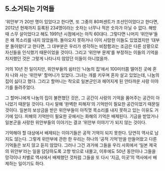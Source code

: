 ## 5.소거되는 기억들

‘위안부’가 20만 명이 있었다고 한다면, 또 그중의 80퍼센트가 조선인이었다고 한다면, 2012년 현재까지 등록된 234명이라는 숫자는 너무나 적은 숫자가 아닐 수 없다. 해방 때 스무 살이었다고 해도 1991년 시점에서는 아직 60대다. 그렇다면 나머지 ‘위안부’들은 왜 목소리를 내지 않았을까. 돌아오지 못하거나 이미 사망한 이들도 있었겠지만 ‘대부분 돌아왔다’고 한다면, 그 대부분은 우리가 생각하는 비참함과는 조금은 다른 상황으로 자신들을 인식했기 때문이었을 것이다. 그리고 ‘위안부 문제’를 부정하는 이들의 기억을 차지했던 것은 그렇게 나타나지 않았던 이들이 아니었을까.

거의 10년 전 일이지만, 위안부들의 쉼터인 ‘나눔의 집’에서 100미터쯤 떨어진 곳에 혼자 나와 사는 ‘위안부’ 할머니가 있었다. 그녀는 개를 키우며 혼자 살고 있었는데, 나눔의 집이 싫다고 했다. 그리고 할머니는 착오로 일본군인과 헤어지게 된 안타까운 사랑 이야기를 들려주었다.

그 할머니에게 나눔의 집이 불편했던 것은, 그 공간이 사랑의 기억을 품어주는 공간이 아니었기 때문일 것이다. 다시 말해 ‘완벽한 피해자’의 기억만이 필요한 공간이었기 때문일 것이다. 일본의 보상금을 받은 위안부들이 아직껏 목소리를 내지 못하고 있는 이유도 거기에 있다. 피해의 기억만이 필요한 곳에서는 화해의 기억은 배제된다. 기금을 받았거나 일본군을 사랑한 위안부들의 이야기는 결코 ‘위안부 이야기’가 되지 않는 것이다.

기억해야 할 대상에서 배제되는 이야기들은 공적 기억이 되지 못한다. 당연히 역사로 남지도 않는다. 그렇게 위안부에 관한 한 우리는 하나의 ‘공적 기억’만을 만들어왔고 다른 기억들은 보지 않고 듣지 않았다. 그러나 그건 과거에 그들을 우리 사회에서 ‘일본 제국의 위안부’라는 일을 담당하도록 고향 밖으로 내몰고, 이후에도 50년 동안이나 그들을 망각이나 차별로 역사에서 배제했던 것처럼 그들을 또 다시 ‘지금, 이곳’의 역사에서 배제하는 일이기도 하다.
